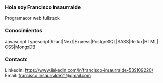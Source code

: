 ### Hola soy Francisco Insaurralde
Programador web fullstack

### Conocimientos
Javascript|Typescript|React|Next|Express|PostgreSQL|SASS|Redux|HTML|CSS|MongoDB

### Contacto
LinkedIn: https://www.linkedin.com/in/francisco-insaurralde-539109220/
Email: francisco.insaurralde21@gmail.com
```markdown
